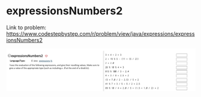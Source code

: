 # expressionsNumbers2
Link to problem: 
https://www.codestepbystep.com/r/problem/view/java/expressions/expressionsNumbers2

![screenshot of exercise 1](../DO-NOT-DELETE-screenshots/exercise-1.png)
